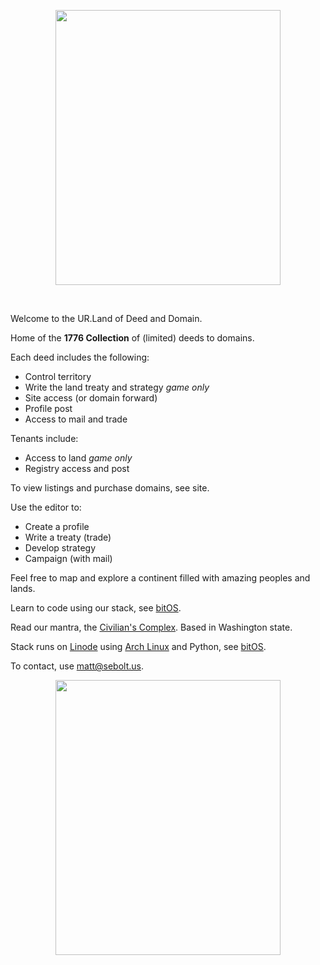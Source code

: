 
<p align="center">
  <img src="https://github.com/nfnth/res/raw/main/site/coat.png" width="360" height="440" /></p>

<br/>

Welcome to the UR.Land of Deed and Domain.

Home of the **1776 Collection** of (limited) deeds to domains. 

Each deed includes the following:

- Control territory
- Write the land treaty and strategy *game only*
- Site access (or domain forward)
- Profile post
- Access to mail and trade

Tenants include:

- Access to land *game only*
- Registry access and post

To view listings and purchase domains, see site.

Use the editor to:

- Create a profile
- Write a treaty (trade)
- Develop strategy
- Campaign (with mail)

Feel free to map and explore a continent filled with amazing peoples and lands. 

Learn to code using our stack, see [bitOS]().

Read our mantra, the [Civilian's Complex]().
Based in Washington state. 

Stack runs on [Linode]() using [Arch Linux]() and Python, see [bitOS]().
 
To contact, use matt@sebolt.us.

<p align="center">
  <img src="https://github.com/nfnth/res/raw/main/site/bird.png" width="360" height="440" /></p>

<br/>
